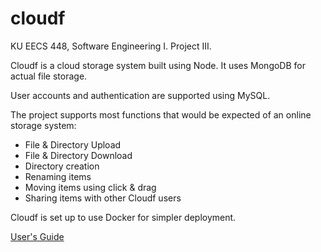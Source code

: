 # cloudf
KU EECS 448, Software Engineering I. Project III.

Cloudf is a cloud storage system built using Node. It uses MongoDB for actual file storage.

User accounts and authentication are supported using MySQL.

The project supports most functions that would be expected of an online storage system:

  * File & Directory Upload
  * File & Directory Download
  * Directory creation
  * Renaming items
  * Moving items using click & drag
  * Sharing items with other Cloudf users

Cloudf is set up to use Docker for simpler deployment.

[User's Guide](https://github.com/mbenja/cloudf/blob/master_project_4/docs/artifacts/eecs_448_project_4_users_guide.pdf)
